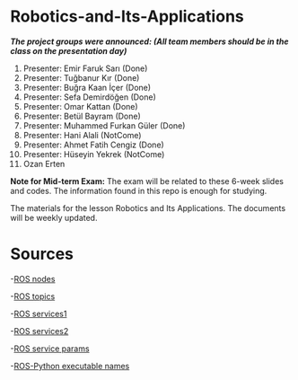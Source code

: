 # Robotics-and-Its-Applications

***The project groups were announced: (All team members should be in the class on the presentation day)*** 

1) Presenter: Emir Faruk Sarı (Done)
2) Presenter: Tuğbanur Kır (Done)
3) Presenter: Buğra Kaan İçer (Done)
4) Presenter: Sefa Demirdöğen (Done) 
5) Presenter: Omar Kattan (Done)
6) Presenter: Betül Bayram (Done)
7) Presenter: Muhammed Furkan Güler (Done)
8) Presenter: Hani Alali (NotCome)
9) Presenter: Ahmet Fatih Cengiz (Done)
10) Presenter: Hüseyin Yekrek (NotCome)
11) Ozan Erten


**Note for Mid-term Exam:** The exam will be related to these 6-week slides and codes. The information found in this repo is enough for studying.

The materials for the lesson Robotics and Its Applications. The documents will be weekly updated.


# Sources

-[ROS nodes](http://wiki.ros.org/ROS/Tutorials/UnderstandingNodes)

-[ROS topics](http://wiki.ros.org/ROS/Tutorials/UnderstandingTopics)

-[ROS services1](http://wiki.ros.org/rosservice#rosservice_args)

-[ROS services2](http://wiki.ros.org/srv)

-[ROS service params](http://wiki.ros.org/ROS/Tutorials/UnderstandingServicesParams)

-[ROS-Python executable names](http://docs.ros.org/en/kinetic/api/catkin/html/howto/format2/installing_python.html)
